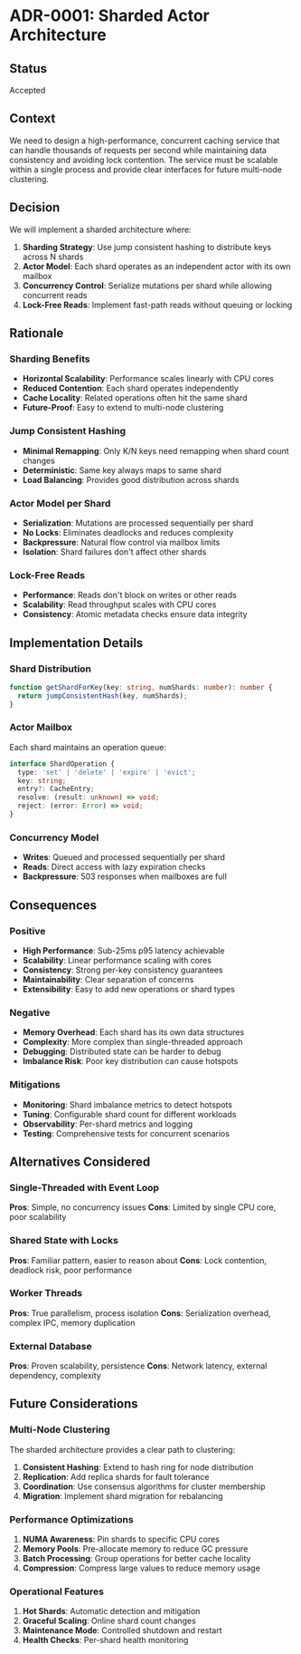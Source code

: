 # ADR-0001: Sharded Actor Architecture

## Status

Accepted

## Context

We need to design a high-performance, concurrent caching service that can handle thousands of requests per second while
maintaining data consistency and avoiding lock contention. The service must be scalable within a single process and
provide clear interfaces for future multi-node clustering.

## Decision

We will implement a sharded architecture where:

1. **Sharding Strategy**: Use jump consistent hashing to distribute keys across N shards
2. **Actor Model**: Each shard operates as an independent actor with its own mailbox
3. **Concurrency Control**: Serialize mutations per shard while allowing concurrent reads
4. **Lock-Free Reads**: Implement fast-path reads without queuing or locking

## Rationale

### Sharding Benefits

- **Horizontal Scalability**: Performance scales linearly with CPU cores
- **Reduced Contention**: Each shard operates independently
- **Cache Locality**: Related operations often hit the same shard
- **Future-Proof**: Easy to extend to multi-node clustering

### Jump Consistent Hashing

- **Minimal Remapping**: Only K/N keys need remapping when shard count changes
- **Deterministic**: Same key always maps to same shard
- **Load Balancing**: Provides good distribution across shards

### Actor Model per Shard

- **Serialization**: Mutations are processed sequentially per shard
- **No Locks**: Eliminates deadlocks and reduces complexity
- **Backpressure**: Natural flow control via mailbox limits
- **Isolation**: Shard failures don't affect other shards

### Lock-Free Reads

- **Performance**: Reads don't block on writes or other reads
- **Scalability**: Read throughput scales with CPU cores
- **Consistency**: Atomic metadata checks ensure data integrity

## Implementation Details

### Shard Distribution

```typescript
function getShardForKey(key: string, numShards: number): number {
  return jumpConsistentHash(key, numShards);
}
```

### Actor Mailbox

Each shard maintains an operation queue:

```typescript
interface ShardOperation {
  type: 'set' | 'delete' | 'expire' | 'evict';
  key: string;
  entry?: CacheEntry;
  resolve: (result: unknown) => void;
  reject: (error: Error) => void;
}
```

### Concurrency Model

- **Writes**: Queued and processed sequentially per shard
- **Reads**: Direct access with lazy expiration checks
- **Backpressure**: 503 responses when mailboxes are full

## Consequences

### Positive

- **High Performance**: Sub-25ms p95 latency achievable
- **Scalability**: Linear performance scaling with cores
- **Consistency**: Strong per-key consistency guarantees
- **Maintainability**: Clear separation of concerns
- **Extensibility**: Easy to add new operations or shard types

### Negative

- **Memory Overhead**: Each shard has its own data structures
- **Complexity**: More complex than single-threaded approach
- **Debugging**: Distributed state can be harder to debug
- **Imbalance Risk**: Poor key distribution can cause hotspots

### Mitigations

- **Monitoring**: Shard imbalance metrics to detect hotspots
- **Tuning**: Configurable shard count for different workloads
- **Observability**: Per-shard metrics and logging
- **Testing**: Comprehensive tests for concurrent scenarios

## Alternatives Considered

### Single-Threaded with Event Loop

**Pros**: Simple, no concurrency issues
**Cons**: Limited by single CPU core, poor scalability

### Shared State with Locks

**Pros**: Familiar pattern, easier to reason about
**Cons**: Lock contention, deadlock risk, poor performance

### Worker Threads

**Pros**: True parallelism, process isolation
**Cons**: Serialization overhead, complex IPC, memory duplication

### External Database

**Pros**: Proven scalability, persistence
**Cons**: Network latency, external dependency, complexity

## Future Considerations

### Multi-Node Clustering

The sharded architecture provides a clear path to clustering:

1. **Consistent Hashing**: Extend to hash ring for node distribution
2. **Replication**: Add replica shards for fault tolerance
3. **Coordination**: Use consensus algorithms for cluster membership
4. **Migration**: Implement shard migration for rebalancing

### Performance Optimizations

1. **NUMA Awareness**: Pin shards to specific CPU cores
2. **Memory Pools**: Pre-allocate memory to reduce GC pressure
3. **Batch Processing**: Group operations for better cache locality
4. **Compression**: Compress large values to reduce memory usage

### Operational Features

1. **Hot Shards**: Automatic detection and mitigation
2. **Graceful Scaling**: Online shard count changes
3. **Maintenance Mode**: Controlled shutdown and restart
4. **Health Checks**: Per-shard health monitoring
